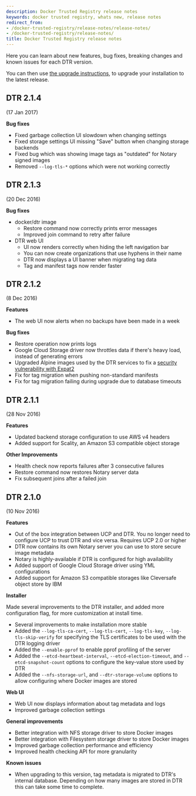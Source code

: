 ```yaml
---
description: Docker Trusted Registry release notes
keywords: docker trusted registry, whats new, release notes
redirect_from:
- /docker-trusted-registry/release-notes/release-notes/
- /docker-trusted-registry/release-notes/
title: Docker Trusted Registry release notes
---
```


Here you can learn about new features, bug fixes, breaking changes and
known issues for each DTR version.

You can then use [the upgrade instructions](install/upgrade.md),
to upgrade your installation to the latest release.

## DTR 2.1.4

(17 Jan 2017)

**Bug fixes**

* Fixed garbage collection UI slowdown when changing settings
* Fixed storage settings UI missing "Save" button when changing storage backends
* Fixed bug which was showing image tags as "outdated" for Notary signed images
* Removed `--log-tls-*` options which were not working correctly

## DTR 2.1.3

(20 Dec 2016)

**Bug fixes**

* docker/dtr image
  * Restore command now correctly prints error messages
  * Improved join command to retry after failure
* DTR web UI
  * UI now renders correctly when hiding the left navigation bar
  * You can now create organizations that use hyphens in their name
  * DTR now displays a UI banner when migrating tag data
  * Tag and manifest tags now render faster

## DTR 2.1.2

(8 Dec 2016)

**Features**

* The web UI now alerts when no backups have been made in a week


**Bug fixes**

* Restore operation now prints logs
* Google Cloud Storage driver now throttles data if there's heavy load, instead
of generating errors
* Upgraded Alpine images used by the DTR services to fix a [security
vulnerability with Expat2](https://cve.mitre.org/cgi-bin/cvename.cgi?name=CVE-2016-4472)
* Fix for tag migration when pushing non-standard manifests
* Fix for tag migration failing during upgrade due to database timeouts


## DTR 2.1.1

(28 Nov 2016)

**Features**

* Updated backend storage configuration to use AWS v4 headers
* Added support for Scality, an Amazon S3 compatible object storage

**Other Improvements**

* Health check now reports failures after 3 consecutive failures
* Restore command now restores Notary server data
* Fix subsequent joins after a failed join


## DTR 2.1.0

(10 Nov 2016)

**Features**

* Out of the box integration between UCP and DTR. You no longer need to
configure UCP to trust DTR and vice versa. Requires UCP 2.0 or higher
* DTR now contains its own Notary server you can use to store secure image
metadata
* Notary is highly-available if DTR is configured for high availability
* Added support of Google Cloud Storage driver using YML configurations
* Added support for Amazon S3 compatible storages like Cleversafe object store
by IBM

**Installer**

Made several improvements to the DTR installer, and added more configuration
flag, for more customization at install time.

* Several improvements to make installation more stable
* Added the `--log-tls-ca-cert`, `--log-tls-cert`, `--log-tls-key`,
`--log-tls-skip-verify` for specifying the TLS certificates to be used
with the DTR logging driver
* Added the `--enable-pprof` to enable pprof profiling of the server
* Added the `--etcd-heartbeat-interval`, `--etcd-election-timeout`, and
`--etcd-snapshot-count` options to configure the key-value store used by DTR
* Added the  `--nfs-storage-url`, and `--dtr-storage-volume` options to allow
configuring where Docker images are stored

**Web UI**

* Web UI now displays information about tag metadata and logs
* Improved garbage collection settings

**General improvements**

* Better integration with NFS storage driver to store Docker images
* Better integration with Filesystem storage driver to store Docker images
* Improved garbage collection performance and efficiency
* Improved health checking API for more granularity

**Known issues**

* When upgrading to this version, tag metadata is migrated to DTR's internal
database. Depending on how many images are stored in DTR this can take some
time to complete.
